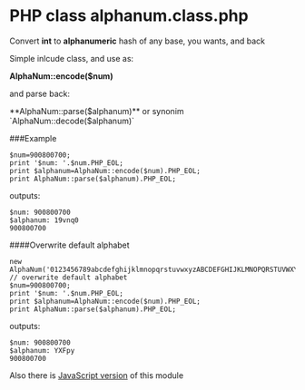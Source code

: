 # PHP class alphanum.class.php
Convert **int** to **alphanumeric** hash of any base, you wants, and back

Simple inlcude class, and use as:

**AlphaNum::encode($num)**

and parse back:

**AlphaNum::parse($alphanum)**
or synonim `AlphaNum::decode($alphanum)`

###Example
```
$num=900800700;
print '$num: '.$num.PHP_EOL;
print $alphanum=AlphaNum::encode($num).PHP_EOL;
print AlphaNum::parse($alphanum).PHP_EOL;
```
outputs:
```
$num: 900800700
$alphanum: 19vnq0
900800700
```

####Overwrite default alphabet
```
new AlphaNum('0123456789abcdefghijklmnopqrstuvwxyzABCDEFGHIJKLMNOPQRSTUVWXYZ'); // overwrite default alphabet
$num=900800700;
print '$num: '.$num.PHP_EOL;
print $alphanum=AlphaNum::encode($num).PHP_EOL;
print AlphaNum::parse($alphanum).PHP_EOL;
```

outputs:
```
$num: 900800700
$alphanum: YXFpy
900800700
```

Also there is [JavaScript version](https://github.com/ershov-ilya/alphanum.js) of this module
